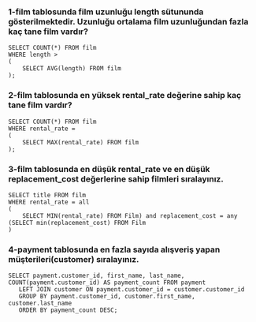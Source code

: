 ### 1-film tablosunda film uzunluğu length sütununda gösterilmektedir. Uzunluğu ortalama film uzunluğundan fazla kaç tane film vardır?
```
SELECT COUNT(*) FROM film
WHERE length >
(
    SELECT AVG(length) FROM film 
);

```
### 2-film tablosunda en yüksek rental_rate değerine sahip kaç tane film vardır?
```
SELECT COUNT(*) FROM film
WHERE rental_rate =
(
    SELECT MAX(rental_rate) FROM film
);

```
### 3-film tablosunda en düşük rental_rate ve en düşük replacement_cost değerlerine sahip filmleri sıralayınız.
```
SELECT title FROM film
WHERE rental_rate = all
(
    SELECT MIN(rental_rate) FROM Film) and replacement_cost = any (SELECT min(replacement_cost) FROM Film
)
```
### 4-payment tablosunda en fazla sayıda alışveriş yapan müşterileri(customer) sıralayınız.
```
SELECT payment.customer_id, first_name, last_name, COUNT(payment.customer_id) AS payment_count FROM payment
   LEFT JOIN customer ON payment.customer_id = customer.customer_id
   GROUP BY payment.customer_id, customer.first_name, customer.last_name
   ORDER BY payment_count DESC;
```